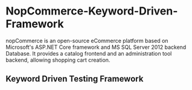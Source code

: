 # NopCommerce-Keyword-Driven-Framework

nopCommerce is an open-source eCommerce platform based on Microsoft's ASP.NET Core framework and MS SQL Server 2012 backend Database. It provides a catalog frontend and an administration tool backend, allowing shopping cart creation.

## Keyword Driven Testing Framework
